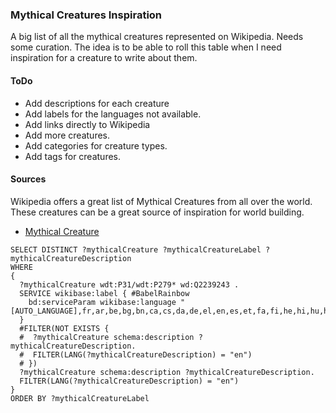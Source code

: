 ### Mythical Creatures Inspiration

A big list of all the mythical creatures represented on Wikipedia. Needs some curation.
The idea is to be able to roll this table when I need inspiration for a creature to write about them.


#### ToDo

* Add descriptions for each creature
* Add labels for the languages not available.
* Add links directly to Wikipedia
* Add more creatures.
* Add categories for creature types.
* Add tags for creatures.


#### Sources

Wikipedia offers a great list of Mythical Creatures from all over the world. These 
creatures can be a great source of inspiration for world building.

* [Mythical Creature](https://www.wikidata.org/wiki/Q2239243)


```sparksql
SELECT DISTINCT ?mythicalCreature ?mythicalCreatureLabel ?mythicalCreatureDescription
WHERE
{
  ?mythicalCreature wdt:P31/wdt:P279* wd:Q2239243 . 
  SERVICE wikibase:label { #BabelRainbow
    bd:serviceParam wikibase:language "[AUTO_LANGUAGE],fr,ar,be,bg,bn,ca,cs,da,de,el,en,es,et,fa,fi,he,hi,hu,hy,id,it,ja,jv,ko,nb,nl,eo,pa,pl,pt,ro,ru,sh,sk,sr,sv,sw,te,th,tr,uk,yue,vec,vi,zh"
  }
  #FILTER(NOT EXISTS {
  #  ?mythicalCreature schema:description ?mythicalCreatureDescription.
  #  FILTER(LANG(?mythicalCreatureDescription) = "en")
  # })
  ?mythicalCreature schema:description ?mythicalCreatureDescription.
  FILTER(LANG(?mythicalCreatureDescription) = "en")
}
ORDER BY ?mythicalCreatureLabel
```

